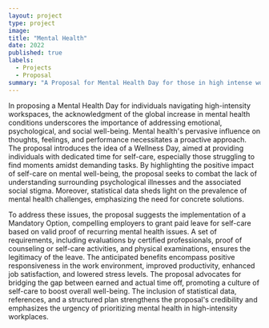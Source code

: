 ```yaml
---
layout: project
type: project
image: 
title: "Mental Health"
date: 2022
published: true
labels:
  - Projects
  - Proposal
summary: "A Proposal for Mental Health Day for those in high intense workspaces"
---
```


In proposing a Mental Health Day for individuals navigating high-intensity workspaces, the acknowledgment of the global increase in mental health conditions underscores the importance of addressing emotional, psychological, and social well-being. Mental health's pervasive influence on thoughts, feelings, and performance necessitates a proactive approach. The proposal introduces the idea of a Wellness Day, aimed at providing individuals with dedicated time for self-care, especially those struggling to find moments amidst demanding tasks. By highlighting the positive impact of self-care on mental well-being, the proposal seeks to combat the lack of understanding surrounding psychological illnesses and the associated social stigma. Moreover, statistical data sheds light on the prevalence of mental health challenges, emphasizing the need for concrete solutions.

To address these issues, the proposal suggests the implementation of a Mandatory Option, compelling employers to grant paid leave for self-care based on valid proof of recurring mental health issues. A set of requirements, including evaluations by certified professionals, proof of counseling or self-care activities, and physical examinations, ensures the legitimacy of the leave. The anticipated benefits encompass positive responsiveness in the work environment, improved productivity, enhanced job satisfaction, and lowered stress levels. The proposal advocates for bridging the gap between earned and actual time off, promoting a culture of self-care to boost overall well-being. The inclusion of statistical data, references, and a structured plan strengthens the proposal's credibility and emphasizes the urgency of prioritizing mental health in high-intensity workplaces.
